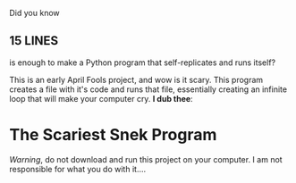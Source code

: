 Did you know
## 15 LINES

is enough to make a Python program that self-replicates and runs itself?

This is an early April Fools project, and wow is it scary. This program creates a file with it's code and runs that file, essentially creating an infinite loop that will make your computer cry. **I dub thee**:

# **The Scariest Snek Program**

*Warning*, do not download and run this project on your computer. I am not responsible for what you do with it....
